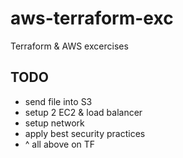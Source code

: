 # aws-terraform-exc
Terraform &amp; AWS excercises

## TODO
* send file into S3
* setup 2 EC2 & load balancer 
* setup network
* apply best security practices
* ^ all above on TF
